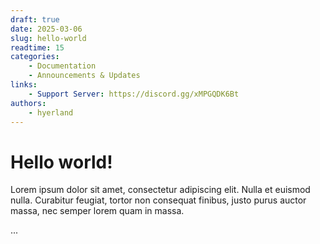 ```yaml
---
draft: true 
date: 2025-03-06
slug: hello-world
readtime: 15
categories:
    - Documentation
    - Announcements & Updates
links:
    - Support Server: https://discord.gg/xMPGQDK6Bt
authors:
    - hyerland
---
```


# Hello world!

Lorem ipsum dolor sit amet, consectetur adipiscing elit. Nulla et euismod
nulla. Curabitur feugiat, tortor non consequat finibus, justo purus auctor
massa, nec semper lorem quam in massa.

<!-- more -->
...